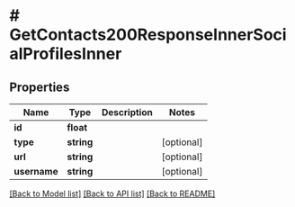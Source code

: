 # # GetContacts200ResponseInnerSocialProfilesInner

## Properties

Name | Type | Description | Notes
------------ | ------------- | ------------- | -------------
**id** | **float** |  |
**type** | **string** |  | [optional]
**url** | **string** |  | [optional]
**username** | **string** |  | [optional]

[[Back to Model list]](../../README.md#models) [[Back to API list]](../../README.md#endpoints) [[Back to README]](../../README.md)
